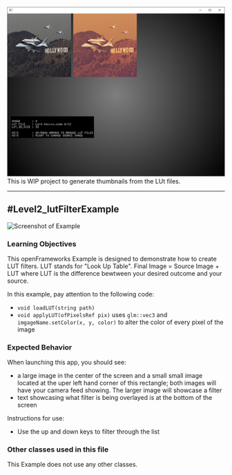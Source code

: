 
![Screenshot of Example](Capture.PNG)  
This is WIP project to generate thumbnails from the LUt files.  


-----------------------------

#Level2_lutFilterExample
--
![Screenshot of Example](lutFilterExample.png)

### Learning Objectives

This openFrameworks Example is designed to demonstrate how to create LUT filters. LUT stands for "Look Up Table". Final Image = Source Image + LUT where LUT is the difference bewtween your desired outcome and your source. 

In this example, pay attention to the following code:

* ```void loadLUT(string path)``` 
* ```void applyLUT(ofPixelsRef pix)``` uses ```glm::vec3``` and ```imgageName.setColor(x, y, color)``` to alter the color of every pixel of the image


### Expected Behavior

When launching this app, you should see:

* a large image in the center of the screen and a small small image located at the uper left hand corner of this rectangle; both images will have your camera feed showing. The larger image will showcase a filter
* text showcasing what filter is being overlayed is at the bottom of the screen

Instructions for use:

* Use the up and down keys to filter through the list


### Other classes used in this file

This Example does not use any other classes. 
